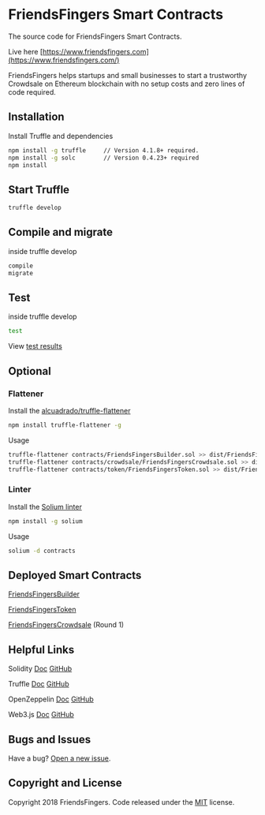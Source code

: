 # FriendsFingers Smart Contracts

The source code for FriendsFingers Smart Contracts. 
 
Live here [https://www.friendsfingers.com](https://www.friendsfingers.com/)

FriendsFingers helps startups and small businesses to start a trustworthy Crowdsale on Ethereum blockchain with no setup costs and zero lines of code required. 


 
## Installation

Install Truffle and dependencies

```bash
npm install -g truffle     // Version 4.1.8+ required.
npm install -g solc        // Version 0.4.23+ required
npm install
```
 
 
 
## Start Truffle

```bash
truffle develop
```



## Compile and migrate
inside truffle develop
  
```bash
compile 
migrate
```
 
 
 
## Test 
inside truffle develop
  
```bash
test
```


View [test results](https://github.com/friendsfingers/friendsfingers-smartcontracts/blob/master/test/results/test-results.md)



## Optional


### Flattener


Install the [alcuadrado/truffle-flattener](https://github.com/alcuadrado/truffle-flattener)

```bash
npm install truffle-flattener -g
```
 
Usage 
 
```bash
truffle-flattener contracts/FriendsFingersBuilder.sol >> dist/FriendsFingersBuilder.sol
truffle-flattener contracts/crowdsale/FriendsFingersCrowdsale.sol >> dist/FriendsFingersCrowdsale.sol
truffle-flattener contracts/token/FriendsFingersToken.sol >> dist/FriendsFingersToken.sol  
```


### Linter

Install the [Solium linter](https://github.com/duaraghav8/Solium)

```bash
npm install -g solium
```

Usage

```bash
solium -d contracts
```


## Deployed Smart Contracts

[FriendsFingersBuilder](https://etherscan.io/address/0xf01eab46ade80e599209681a5aaa13260ae8735c) 

[FriendsFingersToken](https://etherscan.io/token/0x3e47d6d9c8c458302ee5aec3f0ae6df9b3ad8f2f)

[FriendsFingersCrowdsale](https://etherscan.io/address/0xa5f5f3803f6174c94f71419834ab91dd2eb7963a) (Round 1) 



## Helpful Links
 
Solidity [Doc](https://solidity.readthedocs.io) [GitHub](https://github.com/ethereum/solidity)
 
Truffle [Doc](http://truffleframework.com/docs/) [GitHub](https://github.com/trufflesuite/truffle)
 
OpenZeppelin [Doc](http://zeppelin-solidity.readthedocs.io) [GitHub](https://github.com/OpenZeppelin)

Web3.js [Doc](http://web3js.readthedocs.io/en/1.0/index.html) [GitHub](https://github.com/ethereum/web3.js/)



## Bugs and Issues

Have a bug? [Open a new issue](https://github.com/friendsfingers/friendsfingers-smartcontracts/issues).



## Copyright and License

Copyright 2018 FriendsFingers. Code released under the [MIT](https://github.com/friendsfingers/friendsfingers-smartcontracts/blob/master/LICENSE) license.
